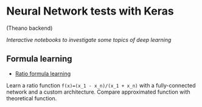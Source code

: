 # Neural Network tests with Keras 

(Theano backend)

*Interactive notebooks to investigate some topics of deep learning*

## Formula learning

- [Ratio formula learning](ratio_formula_learning.ipynb)

Learn a ratio function `f(x)=(x_1 - x_n)/(x_1 + x_n)` with a fully-connected network and a custom architecture. 
Compare approximated function with theoretical function.









